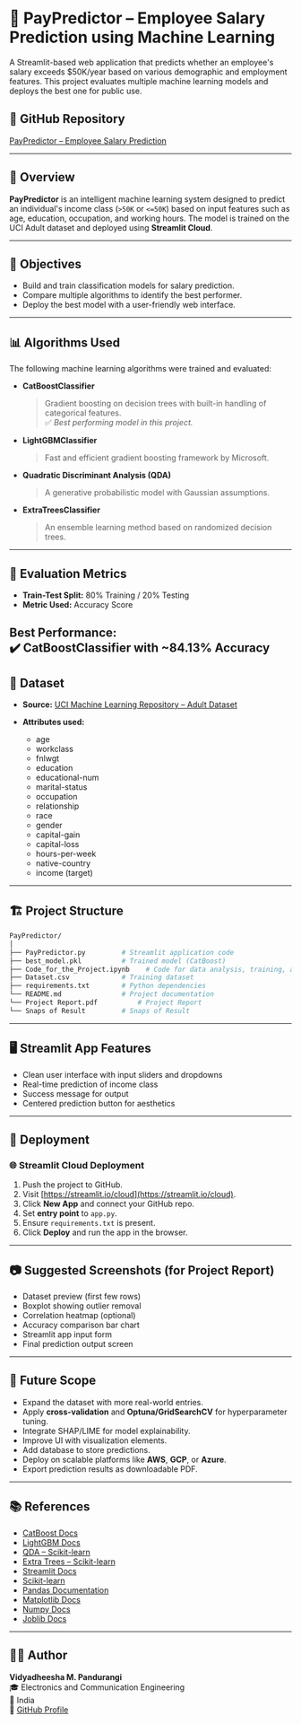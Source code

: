 
# 💼 PayPredictor – Employee Salary Prediction using Machine Learning

A Streamlit-based web application that predicts whether an employee's salary exceeds $50K/year based on various demographic and employment features. This project evaluates multiple machine learning models and deploys the best one for public use.

## 🔗 GitHub Repository

[PayPredictor – Employee Salary Prediction](https://github.com/Vidyadheesha-M-Pandurangi/PayPredictor-Emplyee-Salary-Prediction.git)

---

## 📌 Overview

**PayPredictor** is an intelligent machine learning system designed to predict an individual's income class (`>50K` or `<=50K`) based on input features such as age, education, occupation, and working hours. The model is trained on the UCI Adult dataset and deployed using **Streamlit Cloud**.

---

## 🎯 Objectives

- Build and train classification models for salary prediction.
- Compare multiple algorithms to identify the best performer.
- Deploy the best model with a user-friendly web interface.

---

## 📊 Algorithms Used

The following machine learning algorithms were trained and evaluated:

- **CatBoostClassifier**  
  > Gradient boosting on decision trees with built-in handling of categorical features.  
  ✅ *Best performing model in this project.*

- **LightGBMClassifier**  
  > Fast and efficient gradient boosting framework by Microsoft.

- **Quadratic Discriminant Analysis (QDA)**  
  > A generative probabilistic model with Gaussian assumptions.

- **ExtraTreesClassifier**  
  > An ensemble learning method based on randomized decision trees.

---

## 🧪 Evaluation Metrics

- **Train-Test Split:** 80% Training / 20% Testing  
- **Metric Used:** Accuracy Score

**Best Performance:**  
✔️ CatBoostClassifier with ~**84.13% Accuracy**
---

## 📁 Dataset

- **Source:** [UCI Machine Learning Repository – Adult Dataset](https://archive.ics.uci.edu/ml/datasets/adult)
- **Attributes used:**

  - age
  - workclass
  - fnlwgt
  - education
  - educational-num
  - marital-status
  - occupation
  - relationship
  - race
  - gender
  - capital-gain
  - capital-loss
  - hours-per-week
  - native-country
  - income (target)

---

## 🏗️ Project Structure

```bash
PayPredictor/
│
├── PayPredictor.py         # Streamlit application code
├── best_model.pkl          # Trained model (CatBoost)
├── Code_for_the_Project.ipynb    # Code for data analysis, training, and evaluation
├── Dataset.csv             # Training dataset
├── requirements.txt        # Python dependencies
└── README.md               # Project documentation
└── Project Report.pdf          # Project Report
└── Snaps of Result         # Snaps of Result
```

---

## 🖥️ Streamlit App Features

- Clean user interface with input sliders and dropdowns
- Real-time prediction of income class
- Success message for output
- Centered prediction button for aesthetics

---

## 🚀 Deployment

### 🌐 Streamlit Cloud Deployment

1. Push the project to GitHub.
2. Visit [https://streamlit.io/cloud](https://streamlit.io/cloud).
3. Click **New App** and connect your GitHub repo.
4. Set **entry point** to `app.py`.
5. Ensure `requirements.txt` is present.
6. Click **Deploy** and run the app in the browser.

---

## 📷 Suggested Screenshots (for Project Report)

- Dataset preview (first few rows)
- Boxplot showing outlier removal
- Correlation heatmap (optional)
- Accuracy comparison bar chart
- Streamlit app input form
- Final prediction output screen

---

## 🔮 Future Scope

- Expand the dataset with more real-world entries.
- Apply **cross-validation** and **Optuna/GridSearchCV** for hyperparameter tuning.
- Integrate SHAP/LIME for model explainability.
- Improve UI with visualization elements.
- Add database to store predictions.
- Deploy on scalable platforms like **AWS**, **GCP**, or **Azure**.
- Export prediction results as downloadable PDF.

---

## 📚 References

- [CatBoost Docs](https://catboost.ai/en/docs/)
- [LightGBM Docs](https://lightgbm.readthedocs.io/)
- [QDA – Scikit-learn](https://scikit-learn.org/stable/modules/generated/sklearn.discriminant_analysis.QuadraticDiscriminantAnalysis.html)
- [Extra Trees – Scikit-learn](https://scikit-learn.org/stable/modules/generated/sklearn.ensemble.ExtraTreesClassifier.html)
- [Streamlit Docs](https://docs.streamlit.io/)
- [Scikit-learn](https://scikit-learn.org/)
- [Pandas Documentation](https://pandas.pydata.org/)
- [Matplotlib Docs](https://matplotlib.org/stable/index.html)
- [Numpy Docs](https://numpy.org/doc)
- [Joblib Docs](https://joblib.readthedocs.io/en/latest)
---

## 👨‍💻 Author

**Vidyadheesha M. Pandurangi**  
🎓 Electronics and Communication Engineering  
📍 India  
🔗 [GitHub Profile](https://github.com/Vidyadheesha-M-Pandurangi)

